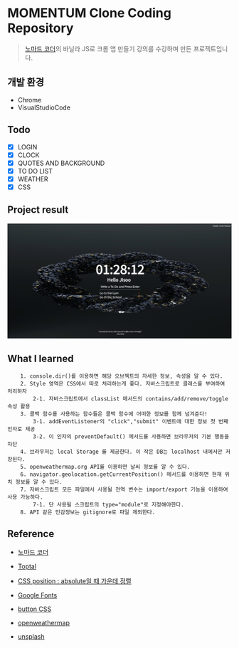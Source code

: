 # MOMENTUM Clone Coding Repository
> [노마드 코더](https://nomadcoders.co/)의 바닐라 JS로 크롬 앱 만들기 강의를 수강하며 만든 프로젝트입니다.

## 개발 환경
- Chrome
- VisualStudioCode

## Todo
- [x] LOGIN 
- [x] CLOCK
- [x] QUOTES AND BACKGROUND
- [x] TO DO LIST
- [x] WEATHER
- [x] CSS

## Project result
<img src="intro.PNG">

## What I learned

        1. console.dir()를 이용하면 해당 오브젝트의 자세한 정보, 속성을 알 수 있다.
        2. Style 영역은 CSS에서 따로 처리하는게 좋다. 자바스크립트로 클래스를 부여하여 처리하자
            2-1. 자바스크립트에서 classList 메서드의 contains/add/remove/toggle 속성 활용
        3. 콜백 함수를 사용하는 함수들은 콜백 함수에 어떠한 정보를 함께 넘겨준다!
            3-1. addEventListener의 "click","submit" 이벤트에 대한 정보 첫 번째 인자로 제공
            3-2. 이 인자의 preventDefault() 메서드를 사용하면 브라우저의 기본 행동을 차단
        4. 브라우저는 local Storage 를 제공한다. 이 작은 DB는 localhost 내에서만 저장된다.
        5. openweathermap.org API를 이용하면 날씨 정보를 알 수 있다.
        6. navigator.geolocation.getCurrentPosition() 메서드를 이용하면 현재 위치 정보를 알 수 있다.
        7. 자바스크립트 모든 파일에서 사용될 전역 변수는 import/export 기능을 이용하여 사용 가능하다.
            7-1. 단 사용될 스크립트의 type="module"로 지정해야한다.
        8. API 같은 민감정보는 gitignore로 파일 제외한다.

## Reference
- [노마드 코더](https://nomadcoders.co/)

- [Toptal](https://www.toptal.com/developers/gitignore) 

- [CSS position : absolute일 때 가운데 정렬](https://velog.io/@sklove96/css-absolute-%EC%9D%BC-%EB%95%8C-%EA%B0%80%EC%9A%B4%EB%8D%B0-%EC%A0%95%EB%A0%AC-%EB%B0%A9%EB%B2%95)

- [Google Fonts](https://fonts.google.com)

- [button CSS](https://getcssscan.com/css-buttons-examples)

- [openweathermap](https://openweathermap.org/)

- [unsplash](https://unsplash.com/)